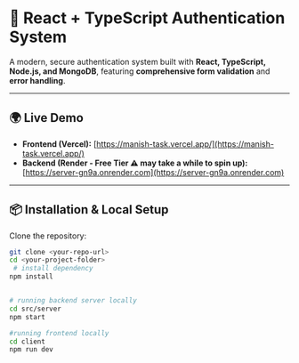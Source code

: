 # 🔐 React + TypeScript Authentication System

A modern, secure authentication system built with **React, TypeScript, Node.js, and MongoDB**, featuring **comprehensive form validation** and **error handling**.

---

## 🌍 Live Demo

- **Frontend (Vercel):** [https://manish-task.vercel.app/](https://manish-task.vercel.app/)  
- **Backend (Render - Free Tier ⚠️ may take a while to spin up):** [https://server-gn9a.onrender.com](https://server-gn9a.onrender.com)

---

## 📦 Installation & Local Setup

Clone the repository:

```bash
git clone <your-repo-url>
cd <your-project-folder>
 # install dependency 
npm install


# running backend server locally 
cd src/server
npm start

#running frontend locally 
cd client
npm run dev
